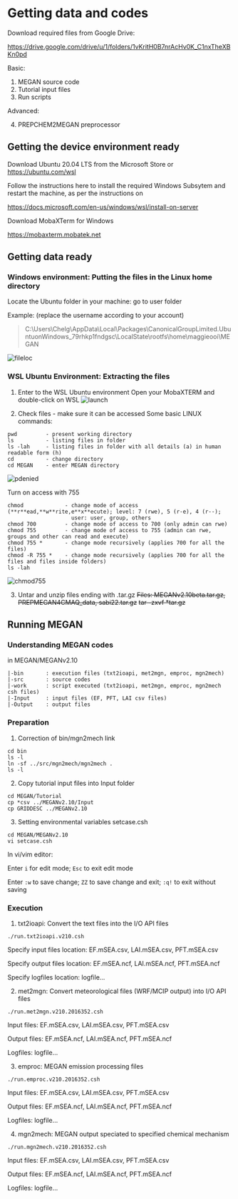 # Getting data and codes
Download required files from Google Drive:

https://drive.google.com/drive/u/1/folders/1vKritH0B7nrAcHv0K_C1nxTheXBKn0pd

Basic: 
1) MEGAN source code
2) Tutorial input files
3) Run scripts

Advanced:

4) PREPCHEM2MEGAN preprocessor

## Getting the device environment ready
Download Ubuntu 20.04 LTS from the Microsoft Store or https://ubuntu.com/wsl

Follow the instructions here to install the required Windows Subsytem and restart the machine, as per the instructions on

https://docs.microsoft.com/en-us/windows/wsl/install-on-server

Download MobaXTerm for Windows

https://mobaxterm.mobatek.net

## Getting data ready
### Windows environment: Putting the files in the Linux home directory
Locate the Ubuntu folder in your machine: go to user folder

Example: (replace the username according to your account)

>C:\Users\Chelg\AppData\Local\Packages\CanonicalGroupLimited.UbuntuonWindows_79rhkp1fndgsc\LocalState\rootfs\home\maggieooi\MEGAN

![fileloc](https://user-images.githubusercontent.com/52151758/145754696-894900a9-5b77-4645-9f2e-2373b406fc79.PNG)

### WSL Ubuntu Environment: Extracting the files
1) Enter to the WSL Ubuntu environment
Open your MobaXTERM and double-click on WSL
![launch](https://user-images.githubusercontent.com/52151758/145755339-cfb38f60-60e9-442e-8e6d-935f47cb10c7.PNG)

2) Check files - make sure it can be accessed
Some basic LINUX commands:
```
pwd         - present working directory
ls          - listing files in folder
ls -lah     - listing files in folder with all details (a) in human readable form (h)
cd          - change directory
cd MEGAN    - enter MEGAN directory
```
![pdenied](https://user-images.githubusercontent.com/52151758/145756814-a22b54fd-a3d6-4d52-aa08-5e460c51b80b.PNG)

Turn on access with 755
```
chmod             - change mode of access (**r**ead,**w**rite,e**x**ecute); level: 7 (rwe), 5 (r-e), 4 (r--); 
                    user: user, group, others                  
chmod 700         - change mode of access to 700 (only admin can rwe)
chmod 755         - change mode of access to 755 (admin can rwe, groups and other can read and execute)
chmod 755 *       - change mode recursively (applies 700 for all the files)
chmod -R 755 *    - change mode recursively (applies 700 for all the files and files inside folders)
ls -lah
```

![chmod755](https://user-images.githubusercontent.com/52151758/145758195-ac8c72fe-9c78-4d7e-9aa3-ce1a94ebf4d0.PNG)

3) Untar and unzip files ending with .tar.gz
~~Files: MEGANv2.10beta.tar.gz, PREPMEGAN4CMAQ_data, sabi22.tar.gz~~
~~tar -zxvf *tar.gz~~

## Running MEGAN
### Understanding MEGAN codes
in MEGAN/MEGANv2.10
```
|-bin       : execution files (txt2ioapi, met2mgn, emproc, mgn2mech)
|-src       : source codes
|-work      : script executed (txt2ioapi, met2mgn, emproc, mgn2mech csh files)
|-Input     : input files (EF, PFT, LAI csv files)
|-Output    : output files
```

### Preparation
1) Correction of bin/mgn2mech link
```
cd bin
ls -l
ln -sf ../src/mgn2mech/mgn2mech .
ls -l
```

2) Copy tutorial input files into Input folder
```
cd MEGAN/Tutorial
cp *csv ../MEGANv2.10/Input
cp GRIDDESC ../MEGANv2.10
```

3) Setting environmental variables setcase.csh
```
cd MEGAN/MEGANv2.10
vi setcase.csh
```
In vi/vim editor:

Enter `i` for edit mode; `Esc` to exit edit mode

Enter `:w` to save change; `ZZ` to save change and exit; `:q!` to exit without saving

### Execution

1) txt2ioapi: Convert the text files into the I/O API files
```
./run.txt2ioapi.v210.csh
```
Specify input files location: EF.mSEA.csv, LAI.mSEA.csv, PFT.mSEA.csv

Specify output files location: EF.mSEA.ncf, LAI.mSEA.ncf, PFT.mSEA.ncf

Specify logfiles location: logfile...

2) met2mgn: Convert meteorological files (WRF/MCIP output) into I/O API files
```
./run.met2mgn.v210.2016352.csh
```
Input files: EF.mSEA.csv, LAI.mSEA.csv, PFT.mSEA.csv

Output files: EF.mSEA.ncf, LAI.mSEA.ncf, PFT.mSEA.ncf

Logfiles: logfile...

3) emproc: MEGAN emission processing files
```
./run.emproc.v210.2016352.csh
```
Input files: EF.mSEA.csv, LAI.mSEA.csv, PFT.mSEA.csv

Output files: EF.mSEA.ncf, LAI.mSEA.ncf, PFT.mSEA.ncf

Logfiles: logfile...

4) mgn2mech: MEGAN output speciated to specified chemical mechanism 

```
./run.mgn2mech.v210.2016352.csh
```
Input files: EF.mSEA.csv, LAI.mSEA.csv, PFT.mSEA.csv

Output files: EF.mSEA.ncf, LAI.mSEA.ncf, PFT.mSEA.ncf

Logfiles: logfile...
